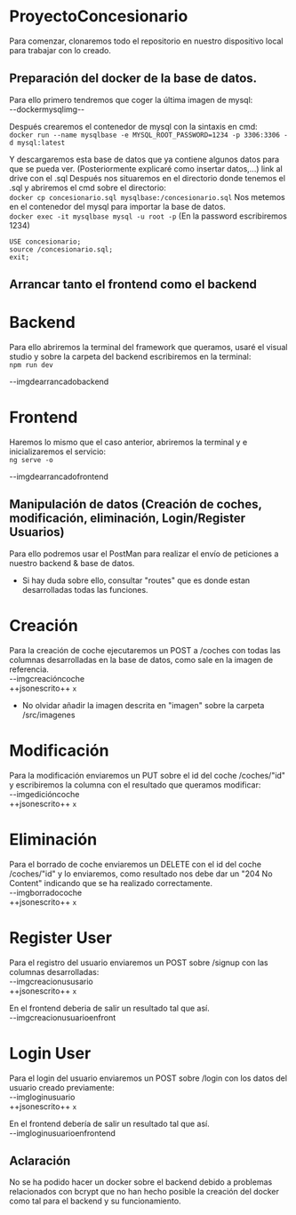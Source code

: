 # ProyectoConcesionario
Para comenzar, clonaremos todo el repositorio en nuestro dispositivo local para trabajar con lo creado.

 ## Preparación del docker de la base de datos.
 
 Para ello primero tendremos que coger la última imagen de mysql:  
 --dockermysqlimg--
 
Después crearemos el contenedor de mysql con la sintaxis en cmd:  
  `docker run --name mysqlbase -e MYSQL_ROOT_PASSWORD=1234 -p 3306:3306 -d mysql:latest`

Y descargaremos esta base de datos que ya contiene algunos datos para que se pueda ver. (Posteriormente explicaré como insertar datos,...)
link al drive con el .sql
Después nos situaremos en el directorio donde tenemos el .sql y abriremos el cmd sobre el directorio:  
  `docker cp concesionario.sql mysqlbase:/concesionario.sql`
Nos metemos en el contenedor del mysql para importar la base de datos.  
 `docker exec -it mysqlbase mysql -u root -p` 
 (En la password escribiremos 1234)  
 ```CREATE DATABASE concesionario;
 USE concesionario;
 source /concesionario.sql;
 exit;
```

## Arrancar tanto el frontend como el backend


# Backend
Para ello abriremos la terminal del framework que queramos, usaré el visual studio y sobre la carpeta del backend escribiremos en la terminal:  
`npm run dev`
  
--imgdearrancadobackend


# Frontend
Haremos lo mismo que el caso anterior, abriremos la terminal y e inicializaremos el servicio:  
`ng serve -o`
  
--imgdearrancadofrontend


## Manipulación de datos (Creación de coches, modificación, eliminación, Login/Register Usuarios)

Para ello podremos usar el PostMan para realizar el envío de peticiones a nuestro backend & base de datos.
* Si hay duda sobre ello, consultar "routes" que es donde estan desarrolladas todas las funciones.


# Creación
Para la creación de coche ejecutaremos un POST a /coches con todas las columnas desarrolladas en la base de datos, como sale en la imagen de referencia.  
--imgcreacióncoche  
++jsonescrito++
``` x ```  
* No olvidar añadir la imagen descrita en "imagen" sobre la carpeta /src/imagenes


# Modificación
Para la modificación enviaremos un PUT sobre el id del coche /coches/"id" y escribiremos la columna con el resultado que queramos modificar:  
--imgedicióncoche  
++jsonescrito++
``` x ```  


# Eliminación
Para el borrado de coche enviaremos un DELETE con el id del coche /coches/"id" y lo enviaremos, como resultado nos debe dar un "204 No Content" indicando que se ha realizado correctamente.  
--imgborradocoche  
++jsonescrito++
``` x ```


# Register User
Para el registro del usuario enviaremos un POST sobre /signup con las columnas desarrolladas:  
--imgcreacionususario  
++jsonescrito++
``` x ```

En el frontend deberia de salir un resultado tal que así.  
--imgcreacionusuarioenfront


# Login User 
Para el login del usuario enviaremos un POST sobre /login con los datos del usuario creado previamente:  
--imgloginusuario  
++jsonescrito++
``` x ```

En el frontend debería de salir un resultado tal que así.  
--imgloginusuarioenfrontend


## Aclaración

No se ha podido hacer un docker sobre el backend debido a problemas relacionados con bcrypt que no han hecho posible la creación del docker como tal para el backend y su funcionamiento.
